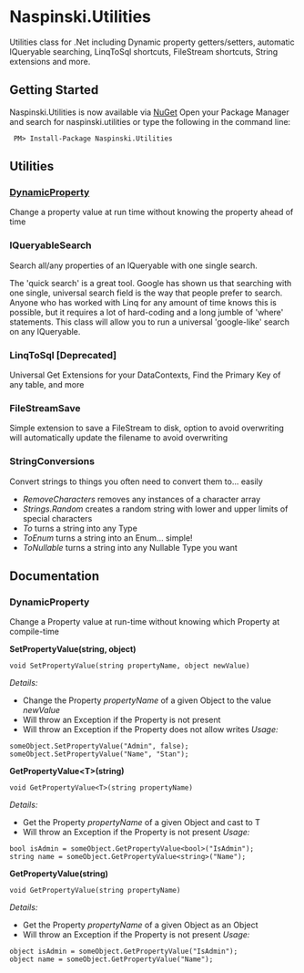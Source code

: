 # Naspinski.Utilities

Utilities class for .Net including Dynamic property getters/setters, automatic IQueryable searching, LinqToSql shortcuts, FileStream shortcuts, String extensions and more.

## Getting Started
Naspinski.Utilities is now available via [NuGet](http://nuget.org/packages/Naspinski.Utilities)
Open your Package Manager and search for naspinski.utilities or type the following in the command line:
```
 PM> Install-Package Naspinski.Utilities
```

## Utilities

### [DynamicProperty](https://github.com/naspinski/utilities/blob/master/README.md#dynamicproperty-1)
Change a property value at run time without knowing the property ahead of time

### IQueryableSearch
Search all/any properties of an IQueryable with one single search.

The 'quick search' is a great tool. Google has shown us that searching with one single, universal search field is the way that people prefer to search. Anyone who has worked with Linq for any amount of time knows this is possible, but it requires a lot of hard-coding and a long jumble of 'where' statements. This class will allow you to run a universal 'google-like' search on any IQueryable.

### LinqToSql [Deprecated]
Universal Get Extensions for your DataContexts, Find the Primary Key of any table, and more

### FileStreamSave
Simple extension to save a FileStream to disk, option to avoid overwriting will automatically update the filename to avoid overwriting

### StringConversions
Convert strings to things you often need to convert them to... easily
* *RemoveCharacters* removes any instances of a character array
* *Strings.Random* creates a random string with lower and upper limits of special characters
* *To* turns a string into any Type
* *ToEnum* turns a string into an Enum... simple!
* *ToNullable* turns a string into any Nullable Type you want

## Documentation
### DynamicProperty
Change a Property value at run-time without knowing which Property at compile-time

**SetPropertyValue(string, object)**
```
void SetPropertyValue(string propertyName, object newValue)
```
*Details:*
* Change the Property *propertyName* of a given Object to the value *newValue*
* Will throw an Exception if the Property is not present
* Will throw an Exception if the Property does not allow writes
*Usage:*
```
someObject.SetPropertyValue("Admin", false);
someObject.SetPropertyValue("Name", "Stan");
```

**GetPropertyValue&lt;T&gt;(string)**
```
void GetPropertyValue<T>(string propertyName)
```
*Details:*
* Get the Property *propertyName* of a given Object and cast to T
* Will throw an Exception if the Property is not present
*Usage:*
```
bool isAdmin = someObject.GetPropertyValue<bool>("IsAdmin");
string name = someObject.GetPropertyValue<string>("Name");
```
**GetPropertyValue(string)**
```
void GetPropertyValue(string propertyName)
```
*Details:*
* Get the Property *propertyName* of a given Object as an Object
* Will throw an Exception if the Property is not present
*Usage:*
```
object isAdmin = someObject.GetPropertyValue("IsAdmin");
object name = someObject.GetPropertyValue("Name");
```
